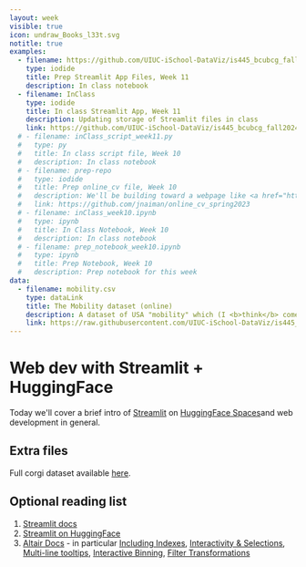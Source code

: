 ```yaml
---
layout: week
visible: true
icon: undraw_Books_l33t.svg
notitle: true
examples:
  - filename: https://github.com/UIUC-iSchool-DataViz/is445_bcubcg_fall2024/tree/master/week11/prepMaterials
    type: iodide
    title: Prep Streamlit App Files, Week 11
    description: In class notebook
  - filename: InClass
    type: iodide
    title: In class Streamlit App, Week 11
    description: Updating storage of Streamlit files in class
    link: https://github.com/UIUC-iSchool-DataViz/is445_bcubcg_fall2024/tree/master/week11/inClass
  # - filename: inClass_script_week11.py
  #   type: py
  #   title: In class script file, Week 10
  #   description: In class notebook
  # - filename: prep-repo
  #   type: iodide
  #   title: Prep online_cv file, Week 10
  #   description: We'll be building toward a webpage like <a href="https://jnaiman.github.io/online_cv_public/">this</a> today using <a href="https://jekyllrb.com/">Jekyll</a>+<a href="https://altair-viz.github.io/index.html">Altair</a>. 
  #   link: https://github.com/jnaiman/online_cv_spring2023
  # - filename: inClass_week10.ipynb
  #   type: ipynb
  #   title: In Class Notebook, Week 10
  #   description: In class notebook
  # - filename: prep_notebook_week10.ipynb
  #   type: ipynb
  #   title: Prep Notebook, Week 10
  #   description: Prep notebook for this week
data:
  - filename: mobility.csv
    type: dataLink
    title: The Mobility dataset (online)
    description: A dataset of USA "mobility" which (I <b>think</b> comes from a <a href="https://www.census.gov/library/working-papers/2018/adrm/CES-WP-18-40R.html">a large census study from 1989-2015</a>) and is collected in several places <a href="http://www.stat.cmu.edu/~cshalizi/uADA/15/hw/01/mobility.csv">including right here</a>.  Here "mobility" is refering to how easy it is for a person to move up in economic status (<a href="http://www.stat.cmu.edu/~cshalizi/uADA/15/hw/01/hw-01.pdf">more info can be found here</a>) based on factors like parental income, location, race, etc.
    link: https://raw.githubusercontent.com/UIUC-iSchool-DataViz/is445_data/main/mobility.csv
---
```


# Web dev with Streamlit + HuggingFace

Today we'll cover a brief intro of [Streamlit](https://streamlit.io/) on [HuggingFace Spaces](https://huggingface.co/docs/hub/en/spaces-sdks-streamlit)and web development in general.

 
## Extra files


Full corgi dataset available [here](corg/corgiData_countries_full_2020.json).



## Optional reading list

 1. <a href="https://streamlit.io/">Streamlit docs</a>
 2. <a href="https://huggingface.co/docs/hub/en/spaces-sdks-streamlit">Streamlit on HuggingFace</a>
 3. <a href="https://altair-viz.github.io/gallery/index.html">Altair Docs</a> - in particular <a href="https://altair-viz.github.io/user_guide/data.html#including-index-data">Including Indexes</a>, <a href="https://altair-viz.github.io/altair-tutorial/notebooks/06-Selections.html">Interactivity & Selections</a>, <a href="https://altair-viz.github.io/gallery/multiline_tooltip.html#multi-line-tooltip">Multi-line tooltips</a>, <a href="https://altair-viz.github.io/user_guide/interactions.html#bindings-selections-conditions-making-charts-interactive">Interactive Binning</a>, <a href="https://altair-viz.github.io/user_guide/transform/filter.html#filter-transform">Filter Transformations</a>